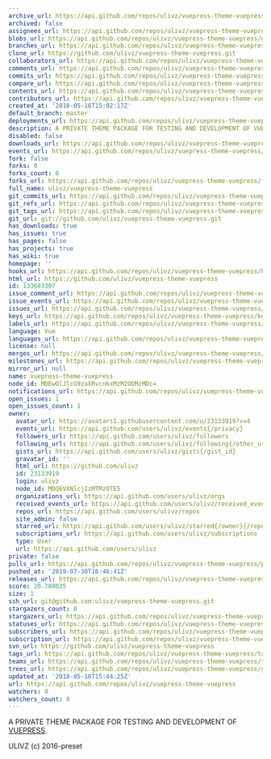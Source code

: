 ```yaml
---
archive_url: https://api.github.com/repos/ulivz/vuepress-theme-vuepress/{archive_format}{/ref}
archived: false
assignees_url: https://api.github.com/repos/ulivz/vuepress-theme-vuepress/assignees{/user}
blobs_url: https://api.github.com/repos/ulivz/vuepress-theme-vuepress/git/blobs{/sha}
branches_url: https://api.github.com/repos/ulivz/vuepress-theme-vuepress/branches{/branch}
clone_url: https://github.com/ulivz/vuepress-theme-vuepress.git
collaborators_url: https://api.github.com/repos/ulivz/vuepress-theme-vuepress/collaborators{/collaborator}
comments_url: https://api.github.com/repos/ulivz/vuepress-theme-vuepress/comments{/number}
commits_url: https://api.github.com/repos/ulivz/vuepress-theme-vuepress/commits{/sha}
compare_url: https://api.github.com/repos/ulivz/vuepress-theme-vuepress/compare/{base}...{head}
contents_url: https://api.github.com/repos/ulivz/vuepress-theme-vuepress/contents/{+path}
contributors_url: https://api.github.com/repos/ulivz/vuepress-theme-vuepress/contributors
created_at: '2018-05-16T15:02:17Z'
default_branch: master
deployments_url: https://api.github.com/repos/ulivz/vuepress-theme-vuepress/deployments
description: A PRIVATE THEME PACKAGE FOR TESTING AND DEVELOPMENT OF VUEPRESS.
disabled: false
downloads_url: https://api.github.com/repos/ulivz/vuepress-theme-vuepress/downloads
events_url: https://api.github.com/repos/ulivz/vuepress-theme-vuepress/events
fork: false
forks: 0
forks_count: 0
forks_url: https://api.github.com/repos/ulivz/vuepress-theme-vuepress/forks
full_name: ulivz/vuepress-theme-vuepress
git_commits_url: https://api.github.com/repos/ulivz/vuepress-theme-vuepress/git/commits{/sha}
git_refs_url: https://api.github.com/repos/ulivz/vuepress-theme-vuepress/git/refs{/sha}
git_tags_url: https://api.github.com/repos/ulivz/vuepress-theme-vuepress/git/tags{/sha}
git_url: git://github.com/ulivz/vuepress-theme-vuepress.git
has_downloads: true
has_issues: true
has_pages: false
has_projects: true
has_wiki: true
homepage: ''
hooks_url: https://api.github.com/repos/ulivz/vuepress-theme-vuepress/hooks
html_url: https://github.com/ulivz/vuepress-theme-vuepress
id: 133683307
issue_comment_url: https://api.github.com/repos/ulivz/vuepress-theme-vuepress/issues/comments{/number}
issue_events_url: https://api.github.com/repos/ulivz/vuepress-theme-vuepress/issues/events{/number}
issues_url: https://api.github.com/repos/ulivz/vuepress-theme-vuepress/issues{/number}
keys_url: https://api.github.com/repos/ulivz/vuepress-theme-vuepress/keys{/key_id}
labels_url: https://api.github.com/repos/ulivz/vuepress-theme-vuepress/labels{/name}
language: Vue
languages_url: https://api.github.com/repos/ulivz/vuepress-theme-vuepress/languages
license: null
merges_url: https://api.github.com/repos/ulivz/vuepress-theme-vuepress/merges
milestones_url: https://api.github.com/repos/ulivz/vuepress-theme-vuepress/milestones{/number}
mirror_url: null
name: vuepress-theme-vuepress
node_id: MDEwOlJlcG9zaXRvcnkxMzM2ODMzMDc=
notifications_url: https://api.github.com/repos/ulivz/vuepress-theme-vuepress/notifications{?since,all,participating}
open_issues: 1
open_issues_count: 1
owner:
  avatar_url: https://avatars1.githubusercontent.com/u/23133919?v=4
  events_url: https://api.github.com/users/ulivz/events{/privacy}
  followers_url: https://api.github.com/users/ulivz/followers
  following_url: https://api.github.com/users/ulivz/following{/other_user}
  gists_url: https://api.github.com/users/ulivz/gists{/gist_id}
  gravatar_id: ''
  html_url: https://github.com/ulivz
  id: 23133919
  login: ulivz
  node_id: MDQ6VXNlcjIzMTMzOTE5
  organizations_url: https://api.github.com/users/ulivz/orgs
  received_events_url: https://api.github.com/users/ulivz/received_events
  repos_url: https://api.github.com/users/ulivz/repos
  site_admin: false
  starred_url: https://api.github.com/users/ulivz/starred{/owner}{/repo}
  subscriptions_url: https://api.github.com/users/ulivz/subscriptions
  type: User
  url: https://api.github.com/users/ulivz
private: false
pulls_url: https://api.github.com/repos/ulivz/vuepress-theme-vuepress/pulls{/number}
pushed_at: '2019-07-30T16:46:41Z'
releases_url: https://api.github.com/repos/ulivz/vuepress-theme-vuepress/releases{/id}
score: 20.780025
size: 1
ssh_url: git@github.com:ulivz/vuepress-theme-vuepress.git
stargazers_count: 0
stargazers_url: https://api.github.com/repos/ulivz/vuepress-theme-vuepress/stargazers
statuses_url: https://api.github.com/repos/ulivz/vuepress-theme-vuepress/statuses/{sha}
subscribers_url: https://api.github.com/repos/ulivz/vuepress-theme-vuepress/subscribers
subscription_url: https://api.github.com/repos/ulivz/vuepress-theme-vuepress/subscription
svn_url: https://github.com/ulivz/vuepress-theme-vuepress
tags_url: https://api.github.com/repos/ulivz/vuepress-theme-vuepress/tags
teams_url: https://api.github.com/repos/ulivz/vuepress-theme-vuepress/teams
trees_url: https://api.github.com/repos/ulivz/vuepress-theme-vuepress/git/trees{/sha}
updated_at: '2018-05-16T15:44:25Z'
url: https://api.github.com/repos/ulivz/vuepress-theme-vuepress
watchers: 0
watchers_count: 0
---
```

A PRIVATE THEME PACKAGE FOR TESTING AND DEVELOPMENT OF [VUEPRESS](https://github.com/vuejs/vuepress).

ULIVZ (c) 2016-preset
